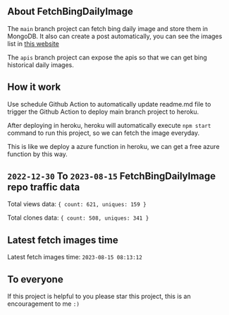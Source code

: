 ## About FetchBingDailyImage

The `main` branch project can fetch bing daily image and store them in MongoDB.
It also can create a post automatically, you can see the images list in [this website](https://oursalbum.netlify.app)

The `apis` branch project can expose the apis so that we can get bing historical daily images.

## How it work

Use schedule Github Action to automatically update readme.md file to trigger the Github Action to deploy main branch project to heroku.

After deploying in heroku, heroku will automatically execute `npm start` command to run this project, so we can fetch the image everyday.

This is like we deploy a azure function in heroku, we can get a free azure function by this way.

## `2022-12-30` To `2023-08-15` FetchBingDailyImage repo traffic data

Total views data: `{ count: 621, uniques: 159 }`

Total clones data: `{ count: 508, uniques: 341 }`

## Latest fetch images time

Latest fetch images time: `2023-08-15 08:13:12`

## To everyone

If this project is helpful to you please star this project, this is an encouragement to me `:)`




